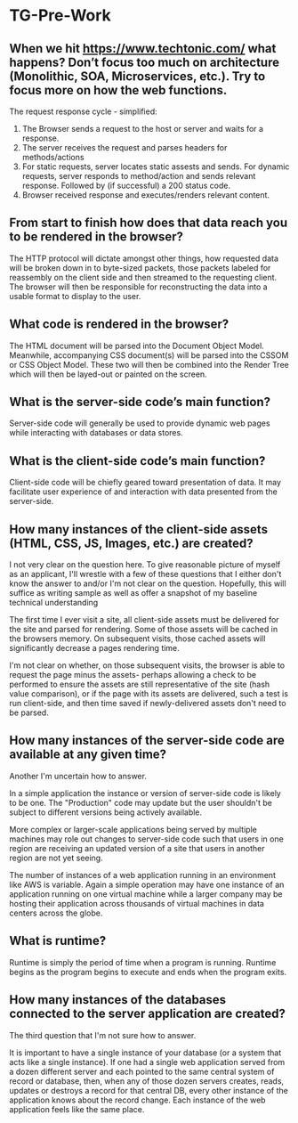 # TG-Pre-Work

## When we hit https://www.techtonic.com/ what happens? Don’t focus too much on architecture (Monolithic, SOA, Microservices, etc.). Try to focus more on how the web functions.

The request response cycle - simplified:
1) The Browser sends a request to the host or server and waits for a response.
2) The server receives the request and parses headers for methods/actions
3) For static requests, server locates static assests and sends. For dynamic requests, server responds to method/action and sends relevant response. Followed by (if successful) a 200 status code.
4) Browser received response and executes/renders relevant content.


## From start to finish how does that data reach you to be rendered in the browser?

The HTTP protocol will dictate amongst other things, how requested data will be broken down in to byte-sized packets, those packets labeled for reassembly on the client side and then streamed to the requesting client. The browser will then be responsible for reconstructing the data into a usable format to display to the user.

## What code is rendered in the browser?

The HTML document will be parsed into the Document Object Model. Meanwhile, accompanying CSS document(s) will be parsed into the CSSOM or CSS Object Model. These two will then be combined into the Render Tree which will then be layed-out or painted on the screen.

## What is the server-side code’s main function?

Server-side code will generally be used to provide dynamic web pages while interacting with databases or data stores.

## What is the client-side code’s main function?

Client-side code will be chiefly geared toward presentation of data. It may facilitate user experience of and interaction with data presented from the server-side.

## How many instances of the client-side assets (HTML, CSS, JS, Images, etc.) are created?
I not very clear on the question here. To give reasonable picture of myself as an applicant, I'll wrestle with a few of these questions that I either don't know the answer to and/or I'm not clear on the question. Hopefully, this will suffice as writing sample as well as offer a snapshot of my baseline technical understanding

The first time I ever visit a site, all client-side assets must be delivered for the site and parsed for rendering.
Some of those assets will be cached in the browsers memory.
On subsequent visits, those cached assets will significantly decrease a pages rendering time.

I'm not clear on whether, on those subsequent visits, the browser is able to request the page minus the assets- perhaps allowing a check to be performed to ensure the assets are still representative of the site (hash value comparison), or if the page with its assets are delivered, such a test is run client-side, and then time saved if newly-delivered assets don't need to be parsed.


## How many instances of the server-side code are available at any given time?
Another I'm uncertain how to answer.

In a simple application the instance or version of server-side code is likely to be one. The "Production" code may update but the user shouldn't be subject to different versions being actively available.

More complex or larger-scale applications being served by multiple machines may role out changes to server-side code such that users in one region are receiving an updated version of a site that users in another region are not yet seeing.

The number of instances of a web application running in an environment like AWS is variable. Again a simple operation may have one instance of an application running on one virtual machine while a larger company may be hosting their application across thousands of virtual machines in data centers across the globe.  



## What is runtime?

Runtime is simply the period of time when a program is running. Runtime begins as the program begins to execute and ends when the program exits.

## How many instances of the databases connected to the server application are created?
The third question that I'm not sure how to answer.

It is important to have a single instance of your database (or a system that acts like a single instance). If one had a single web application served from a dozen different server and each pointed to the same central system of record or database, then, when any of those dozen servers creates, reads, updates or destroys a record for that central DB, every other instance of the application knows about the record change. Each instance of the web application feels like the same place.
